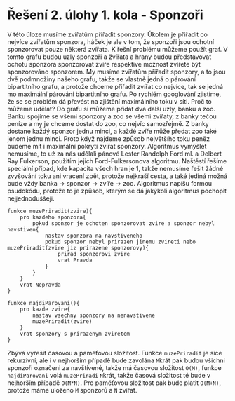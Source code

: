 # Řešení 2. úlohy 1. kola - Sponzoři

V této úloze musíme zvířatům přiřadit sponzory. Úkolem je přiřadit co nejvíce zvířatům sponzora, háček je ale v tom, že sponzoři jsou ochotní sponzorovat pouze některá zvířata.
K řešní problému můžeme použít graf. V tomto grafu budou uzly sponzoři a žvířata a hrany budou představovat ochotu sponzora sponzorovat zvíře respektive možnost zvířete být sponzorováno sponzorem. My musíme zvířatům přiřadit sponzory, a to jsou dvě podmnožiny našeho grafu, takže se vlastně jedná o párování bipartitního grafu, a protože chceme přiřadit zvířat co nejvíce, tak se jedná mo maximální párování bipartitního grafu. Po rychlém googlování zjistíme, že se se problém dá převést na zjištění maximálního toku v síti. Proč to můžeme udělat? Do grafu si můžeme přidat dva další uzly, banku a zoo. Banku spojíme se všemi sponzory a zoo se všemi zvířaty, z banky tečou peníze a my je chceme dostat do zoo, co nejvíc samozřejmě. Z banky dostane každý sponzor jednu minci, a každé zvíře může předat zoo také jenom jednu minci. Proto když najdeme způsob největšího toku peněz budeme mít i maximální pokrytí zvířat sponzory. Algoritmus vymýšlet nemusíme, to už za nás udělali pánové Lester Randolph Ford ml. a Delbert Ray Fulkerson, použitím jejich Ford-Fulkersonova algoritmu. Naštěstí řešíme speciální případ, kde kapacita všech hran je 1, takže nemusíme řešit žádné zvyšování toku ani vracení zpět, protože nejkraší cesta, a také jediná možná bude vždy banka -> sponzor -> zvíře -> zoo.
Algoritmus napíšu formou psudokódu, protože to je způsob, kterým se dá jakýkoli algoritmus pochopit nejjednoduššeji.
```
funkce muzePriradit(zvire){
    pro kazdeho sponzora{
        pokud sponzor je ochoten sponzorovat zvire a sponzor nebyl navstiven{
            nastav sponzora na navstiveneho
            pokud sponzor nebyl prirazen jinemu zvireti nebo muzePriradit(zvire jiz prirazene sponzorovy){
                prirad sponzorovi zvire
                vrat Pravda
            }
        }
    }
    vrat Nepravda
}

funkce najdiParovani(){
    pro kazde zvire{
        nastav vsechny sponzory na nenavstivene
        muzePriradit(zvire)
    }
    vrat sponzory s prirazenym zviretem
}
```
Zbývá vyřešit časovou a paměťovou složitost. Funkce `muzePriradit` je sice rekurzivní, ale i v nejhorším případě bude zavolána `M`krát pak budou všichni sponzoři označeni za navštívené, takže má časovou složitost `O(M)`, funkce `najdiParovani` volá `muzePriradi` `N`krát, takže časová složitost té bude v nejhorším případě `O(M*N)`. Pro paměťovou složitost pak bude platit `O(M+N)`, protože máme uloženo `M` sponzorů a `N` zvířat.